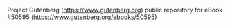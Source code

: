 Project Gutenberg (https://www.gutenberg.org) public repository for
eBook #50595 (https://www.gutenberg.org/ebooks/50595)

